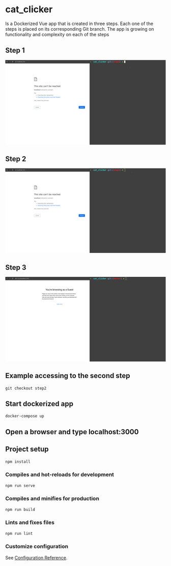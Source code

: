 # cat_clicker

Is a Dockerized Vue app that is created in three steps. Each one of the steps is placed on its corresponding Git branch. The app is growing on functionality and complexity on each of the steps

## Step 1
![First Step](src/assets/img/step1.gif "First Step")

## Step 2
![Second Step](src/assets/img/step2.gif "Second Step")

## Step 3
![Third Step](src/assets/img/step3.gif "Third Step")

## Example accessing to the second step
```shell
git checkout step2
```

## Start dockerized app
```
docker-compose up
```

## Open a browser and type localhost:3000

## Project setup
```
npm install
```

### Compiles and hot-reloads for development
```
npm run serve
```

### Compiles and minifies for production
```
npm run build
```

### Lints and fixes files
```
npm run lint
```

### Customize configuration
See [Configuration Reference](https://cli.vuejs.org/config/).
